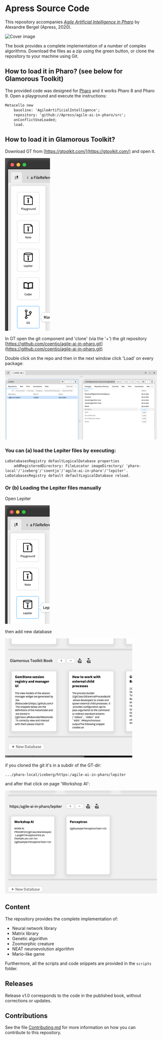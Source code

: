 # Apress Source Code

This repository accompanies [*Agile Artificial Intelligence in Pharo*](https://www.apress.com/9781484253830) by Alexandre Bergel (Apress, 2020).

[comment]: #cover
![Cover image](img/9781484253830.jpg)

The book provides a complete implementation of a number of complex algorithms. Download the files as a zip using the green button, or clone the repository to your machine using Git.

## How to load it in Pharo? (see below for Glamorous Toolkit)

The provided code was designed for [Pharo](http://pharo.org) and it works Pharo 8 and Pharo 9. Open a playground and execute the instructions:

```Smalltalk
Metacello new
    baseline: 'AgileArtificialIntelligence';
    repository: 'github://Apress/agile-ai-in-pharo/src';
    onConflictUseLoaded;
    load.
```

## How to load it in Glamorous Toolkit?

Download GT from [https://gtoolkit.com/](https://gtoolkit.com/) and open it.

![GT.git](img/GT.git.png)


In GT open the git component and 'clone' (via the '+') the git repository
[https://github.com/coentjo/agile-ai-in-pharo.git](https://github.com/coentjo/agile-ai-in-pharo.git)

Double click on the repo and then in the next window click 'Load'
on every package:


![Load from git](img/GT.git.load.png)

### You can (a) load the Lepiter files by executing:

```Smalltalk
LeDatabasesRegistry defaultLogicalDatabase properties
    addRegisteredDirectory: FileLocator imageDirectory/ 'pharo-local'/'iceberg'/'coentjo'/'agile-ai-in-pharo'/'lepiter'.
LeDatabasesRegistry default defaultLogicalDatabase reload.
```

### Or (b) Loading the Lepiter files manually

Open Lepiter

![lepiter](img/GT.lepiter.png)

then add new database

![lepiter.newDatabase](img/GT.lepiter.newDatabase.png)

if you cloned the git it's in a subdir of the GT-dir:

```
.../pharo-local/iceberg/https:/agile-ai-in-pharo/lepiter
```

and after that click on page 'Workshop AI':

![WorkshopAI](img/GT.lepiter.WorkshopAI.png)




## Content

The repository provides the complete implementation of:

- Neural network library
- Matrix library
- Genetic algorithm
- Zoomorphic creature
- NEAT neuroevolution algorithm
- Mario-like game

Furthermore, all the scripts and code snippets are provided in the `scripts` folder.

## Releases

Release v1.0 corresponds to the code in the published book, without corrections or updates.

## Contributions

See the file [Contributing.md](Contributing.md) for more information on how you can contribute to this repository.

